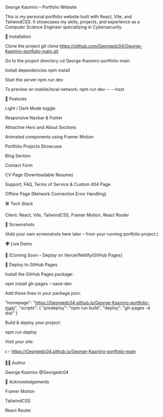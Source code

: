 George Kasmiro – Portfolio Website

This is my personal portfolio website built with React, Vite, and TailwindCSS.
It showcases my skills, projects, and experience as a Computer Science Engineer specializing in Cybersecurity.

🚀 Installation

Clone the project
git clone https://github.com/Georgedc04/George-Kasmiro-portfolio-main.git

Go to the project directory
cd George-Kasmiro-portfolio-main

Install dependencies
npm install

Start the server
npm run dev

To preview on mobile/local network:
npm run dev -- --host

🎨 Features

Light / Dark Mode toggle

Responsive Navbar & Footer

Attractive Hero and About Sections

Animated components using Framer Motion

Portfolio Projects Showcase

Blog Section

Contact Form

CV Page (Downloadable Resume)

Support, FAQ, Terms of Service & Custom 404 Page

Offline Page (Network Connection Error Handling)

🛠️ Tech Stack

Client: React, Vite, TailwindCSS, Framer Motion, React Router

📸 Screenshots

(Add your own screenshots here later – from your running portfolio project.)

🌍 Live Demo

🔗 [Coming Soon – Deploy on Vercel/Netlify/GitHub Pages]

🚀 Deploy to GitHub Pages

Install the GitHub Pages package:

npm install gh-pages --save-dev


Add these lines in your package.json:

"homepage": "https://Georgedc04.github.io/George-Kasmiro-portfolio-main",
"scripts": {
  "predeploy": "npm run build",
  "deploy": "gh-pages -d dist"
}


Build & deploy your project:

npm run deploy


Visit your site:

👉 https://Georgedc04.github.io/George-Kasmiro-portfolio-main

👨‍💻 Author

George Kasmiro
@Georgedc04

🙌 Acknowledgements

Framer Motion

TailwindCSS

React Router